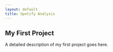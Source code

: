 ```yaml
---
layout: default
title: Spotify Analysis
---
```


## My First Project

A detailed description of my first project goes here.
